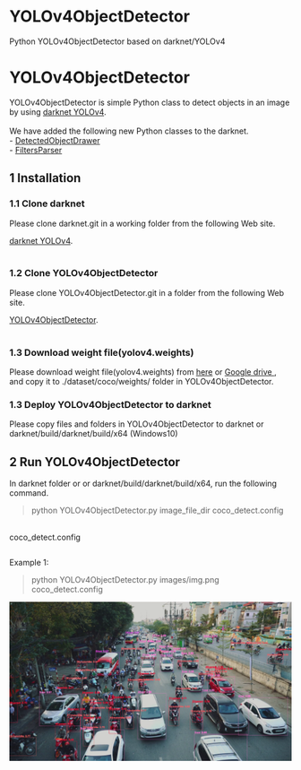 # YOLOv4ObjectDetector
Python YOLOv4ObjectDetector based on darknet/YOLOv4



<h1> YOLOv4ObjectDetector</h1>
YOLOv4ObjectDetector is simple Python class to detect objects in an image by using
<a href="https://github.com/AlexeyAB/darknet">darknet YOLOv4</a>.<br>
<br>
 We have added the following new Python classes to the darknet.<br>
- <a href="./YOLOv4ObjectDetector.py>YOLOv4ObjectDetector</a><br>
- <a href="./DetectedObjectDrawer.py>DetectedObjectDrawer</a><br>
- <a href="./DetectConfigParser.py>DetectConfigParser</a><br>
- <a href="./FiltersParser.py>FiltersParser</a><br>


<h2>
1 Installation
</h2>
<h3>
1.1 Clone darknet
</h3>
Please clone darknet.git in a working folder from the following Web site.<br>

<a href="https://github.com/AlexeyAB/darknet">darknet YOLOv4</a>.<br>
<br>
<h3>
1.2 Clone YOLOv4ObjectDetector
</h3>
Please clone YOLOv4ObjectDetector.git in a folder from the following Web site.<br>

<a href="https://github.com/atlan-antillia/YOLOv4ObjectDetector">YOLOv4ObjectDetector</a>.<br>
<br>

<h3>
1.3 Download weight file(yolov4.weights)
</h3>
Please download weight file(yolov4.weights) from <a href="https://github.com/AlexeyAB/darknet/releases/download/darknet_yolo_v3_optimal/yolov4.weights">here</a>
or <a href="https://drive.google.com/open?id=1cewMfusmPjYWbrnuJRuKhPMwRe_b9PaT">Google drive </a>, and copy it to
 ./dataset/coco/weights/ folder in YOLOv4ObjectDetector.
<br>

<h3>
1.3 Deploy YOLOv4ObjectDetector to darknet
</h3>
Please copy files and folders in YOLOv4ObjectDetector to darknet or darknet/build/darknet/build/x64 (Windows10)



<h2>
2 Run YOLOv4ObjectDetector
</h2>

In darknet folder or or darknet/build/darknet/build/x64, run the following command.<br>

>python YOLOv4ObjectDetector.py image_file_dir coco_detect.config
<br>
coco_detect.config<br>
<pre>
</pre>

Example 1:<br>

>python YOLOv4ObjectDetector.py images/img.png coco_detect.config

<img src="./dataset/coco/outputs/img.png">
<br>

